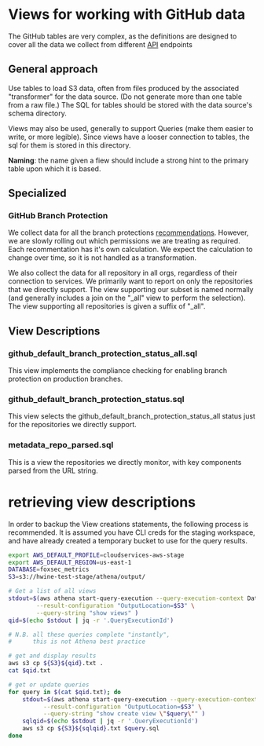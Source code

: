 # Views for working with GitHub data

The GitHub tables are very complex, as the definitions are designed to
cover all the data we collect from different [API][github_api] endpoints

[github_api]: https://developer.github.com/v3/

## General approach

Use tables to load S3 data, often from files produced by the associated
"transformer" for the data source. (Do not generate more than one table
from a raw file.) The SQL for tables should be stored with the data
source's schema directory.

Views may also be used, generally to support Queries (make them easier
to write, or more legible). Since views have a looser connection to
tables, the sql for them is stored in this directory.

**Naming**: the name given a fiew should include a strong hint to the
primary table upon which it is based.

## Specialized 

### GitHub Branch Protection

We collect data for all the branch protections
[recommendations][branch_guidelines]. However, we are slowly rolling out
which permissions we are treating as required. Each recommentation has
it's own calculation. We expect the calculation to change over time, so
it is not handled as a transformation.

We also collect the data for all repository in all orgs, regardless of
their connection to services.  We primarily want to report on only the
repositories that we directly support. The view supporting our subset is
named normally (and generally includes a join on the "\_all" view to
perform the selection). The view supporting all repositories is given a
suffix of "\_all".

[branch_guidelines]: https://github.com/mozilla-services/GitHub-Audit/blob/master/docs/checklist.md

## View Descriptions

### github_default_branch_protection_status_all.sql

This view implements the compliance checking for enabling branch
protection on production branches.

### github_default_branch_protection_status.sql

This view selects the github_default_branch_protection_status_all status
just for the repositories we directly support.

### metadata_repo_parsed.sql

This is a view the repositories we directly monitor, with key components
parsed from the URL string.

# retrieving view descriptions
In order to backup the View creations statements, the following process
is recommended. It is assumed you have CLI creds for the staging
workspace, and have already created a temporary bucket to use for the
query results.

```bash
export AWS_DEFAULT_PROFILE=cloudservices-aws-stage
export AWS_DEFAULT_REGION=us-east-1
DATABASE=foxsec_metrics
S3=s3://hwine-test-stage/athena/output/

# Get a list of all views
stdout=$(aws athena start-query-execution --query-execution-context Database=$DATABASE \
        --result-configuration "OutputLocation=$S3" \
        --query-string "show views" )
qid=$(echo $stdout | jq -r '.QueryExecutionId')

# N.B. all these queries complete "instantly",
#      this is not Athena best practice

# get and display results
aws s3 cp ${S3}${qid}.txt .
cat $qid.txt

# get or update queries
for query in $(cat $qid.txt); do
    stdout=$(aws athena start-query-execution --query-execution-context Database=$DATABASE \
          --result-configuration "OutputLocation=$S3" \
          --query-string "show create view \"$query\"" )
    sqlqid=$(echo $stdout | jq -r '.QueryExecutionId')
    aws s3 cp ${S3}${sqlqid}.txt $query.sql
done
```
